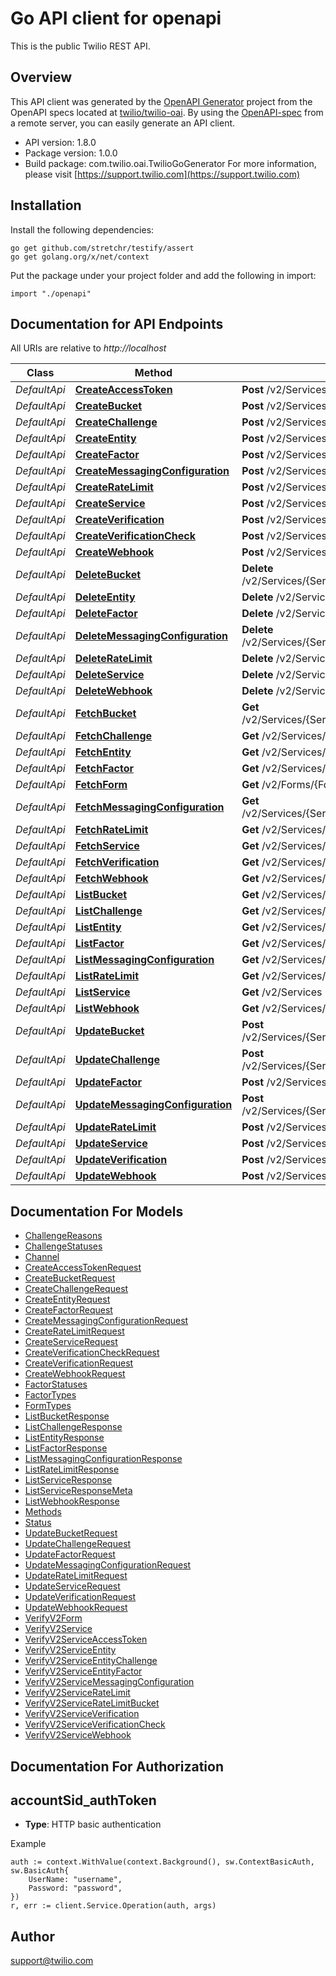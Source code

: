 # Go API client for openapi

This is the public Twilio REST API.

## Overview
This API client was generated by the [OpenAPI Generator](https://openapi-generator.tech) project from the OpenAPI specs located at [twilio/twilio-oai](https://github.com/twilio/twilio-oai/tree/main/spec).  By using the [OpenAPI-spec](https://www.openapis.org/) from a remote server, you can easily generate an API client.

- API version: 1.8.0
- Package version: 1.0.0
- Build package: com.twilio.oai.TwilioGoGenerator
For more information, please visit [https://support.twilio.com](https://support.twilio.com)

## Installation

Install the following dependencies:

```shell
go get github.com/stretchr/testify/assert
go get golang.org/x/net/context
```

Put the package under your project folder and add the following in import:

```golang
import "./openapi"
```

## Documentation for API Endpoints

All URIs are relative to *http://localhost*

Class | Method | HTTP request | Description
------------ | ------------- | ------------- | -------------
*DefaultApi* | [**CreateAccessToken**](docs/DefaultApi.md#createaccesstoken) | **Post** /v2/Services/{ServiceSid}/AccessTokens | 
*DefaultApi* | [**CreateBucket**](docs/DefaultApi.md#createbucket) | **Post** /v2/Services/{ServiceSid}/RateLimits/{RateLimitSid}/Buckets | 
*DefaultApi* | [**CreateChallenge**](docs/DefaultApi.md#createchallenge) | **Post** /v2/Services/{ServiceSid}/Entities/{Identity}/Challenges | 
*DefaultApi* | [**CreateEntity**](docs/DefaultApi.md#createentity) | **Post** /v2/Services/{ServiceSid}/Entities | 
*DefaultApi* | [**CreateFactor**](docs/DefaultApi.md#createfactor) | **Post** /v2/Services/{ServiceSid}/Entities/{Identity}/Factors | 
*DefaultApi* | [**CreateMessagingConfiguration**](docs/DefaultApi.md#createmessagingconfiguration) | **Post** /v2/Services/{ServiceSid}/MessagingConfigurations | 
*DefaultApi* | [**CreateRateLimit**](docs/DefaultApi.md#createratelimit) | **Post** /v2/Services/{ServiceSid}/RateLimits | 
*DefaultApi* | [**CreateService**](docs/DefaultApi.md#createservice) | **Post** /v2/Services | 
*DefaultApi* | [**CreateVerification**](docs/DefaultApi.md#createverification) | **Post** /v2/Services/{ServiceSid}/Verifications | 
*DefaultApi* | [**CreateVerificationCheck**](docs/DefaultApi.md#createverificationcheck) | **Post** /v2/Services/{ServiceSid}/VerificationCheck | 
*DefaultApi* | [**CreateWebhook**](docs/DefaultApi.md#createwebhook) | **Post** /v2/Services/{ServiceSid}/Webhooks | 
*DefaultApi* | [**DeleteBucket**](docs/DefaultApi.md#deletebucket) | **Delete** /v2/Services/{ServiceSid}/RateLimits/{RateLimitSid}/Buckets/{Sid} | 
*DefaultApi* | [**DeleteEntity**](docs/DefaultApi.md#deleteentity) | **Delete** /v2/Services/{ServiceSid}/Entities/{Identity} | 
*DefaultApi* | [**DeleteFactor**](docs/DefaultApi.md#deletefactor) | **Delete** /v2/Services/{ServiceSid}/Entities/{Identity}/Factors/{Sid} | 
*DefaultApi* | [**DeleteMessagingConfiguration**](docs/DefaultApi.md#deletemessagingconfiguration) | **Delete** /v2/Services/{ServiceSid}/MessagingConfigurations/{Country} | 
*DefaultApi* | [**DeleteRateLimit**](docs/DefaultApi.md#deleteratelimit) | **Delete** /v2/Services/{ServiceSid}/RateLimits/{Sid} | 
*DefaultApi* | [**DeleteService**](docs/DefaultApi.md#deleteservice) | **Delete** /v2/Services/{Sid} | 
*DefaultApi* | [**DeleteWebhook**](docs/DefaultApi.md#deletewebhook) | **Delete** /v2/Services/{ServiceSid}/Webhooks/{Sid} | 
*DefaultApi* | [**FetchBucket**](docs/DefaultApi.md#fetchbucket) | **Get** /v2/Services/{ServiceSid}/RateLimits/{RateLimitSid}/Buckets/{Sid} | 
*DefaultApi* | [**FetchChallenge**](docs/DefaultApi.md#fetchchallenge) | **Get** /v2/Services/{ServiceSid}/Entities/{Identity}/Challenges/{Sid} | 
*DefaultApi* | [**FetchEntity**](docs/DefaultApi.md#fetchentity) | **Get** /v2/Services/{ServiceSid}/Entities/{Identity} | 
*DefaultApi* | [**FetchFactor**](docs/DefaultApi.md#fetchfactor) | **Get** /v2/Services/{ServiceSid}/Entities/{Identity}/Factors/{Sid} | 
*DefaultApi* | [**FetchForm**](docs/DefaultApi.md#fetchform) | **Get** /v2/Forms/{FormType} | 
*DefaultApi* | [**FetchMessagingConfiguration**](docs/DefaultApi.md#fetchmessagingconfiguration) | **Get** /v2/Services/{ServiceSid}/MessagingConfigurations/{Country} | 
*DefaultApi* | [**FetchRateLimit**](docs/DefaultApi.md#fetchratelimit) | **Get** /v2/Services/{ServiceSid}/RateLimits/{Sid} | 
*DefaultApi* | [**FetchService**](docs/DefaultApi.md#fetchservice) | **Get** /v2/Services/{Sid} | 
*DefaultApi* | [**FetchVerification**](docs/DefaultApi.md#fetchverification) | **Get** /v2/Services/{ServiceSid}/Verifications/{Sid} | 
*DefaultApi* | [**FetchWebhook**](docs/DefaultApi.md#fetchwebhook) | **Get** /v2/Services/{ServiceSid}/Webhooks/{Sid} | 
*DefaultApi* | [**ListBucket**](docs/DefaultApi.md#listbucket) | **Get** /v2/Services/{ServiceSid}/RateLimits/{RateLimitSid}/Buckets | 
*DefaultApi* | [**ListChallenge**](docs/DefaultApi.md#listchallenge) | **Get** /v2/Services/{ServiceSid}/Entities/{Identity}/Challenges | 
*DefaultApi* | [**ListEntity**](docs/DefaultApi.md#listentity) | **Get** /v2/Services/{ServiceSid}/Entities | 
*DefaultApi* | [**ListFactor**](docs/DefaultApi.md#listfactor) | **Get** /v2/Services/{ServiceSid}/Entities/{Identity}/Factors | 
*DefaultApi* | [**ListMessagingConfiguration**](docs/DefaultApi.md#listmessagingconfiguration) | **Get** /v2/Services/{ServiceSid}/MessagingConfigurations | 
*DefaultApi* | [**ListRateLimit**](docs/DefaultApi.md#listratelimit) | **Get** /v2/Services/{ServiceSid}/RateLimits | 
*DefaultApi* | [**ListService**](docs/DefaultApi.md#listservice) | **Get** /v2/Services | 
*DefaultApi* | [**ListWebhook**](docs/DefaultApi.md#listwebhook) | **Get** /v2/Services/{ServiceSid}/Webhooks | 
*DefaultApi* | [**UpdateBucket**](docs/DefaultApi.md#updatebucket) | **Post** /v2/Services/{ServiceSid}/RateLimits/{RateLimitSid}/Buckets/{Sid} | 
*DefaultApi* | [**UpdateChallenge**](docs/DefaultApi.md#updatechallenge) | **Post** /v2/Services/{ServiceSid}/Entities/{Identity}/Challenges/{Sid} | 
*DefaultApi* | [**UpdateFactor**](docs/DefaultApi.md#updatefactor) | **Post** /v2/Services/{ServiceSid}/Entities/{Identity}/Factors/{Sid} | 
*DefaultApi* | [**UpdateMessagingConfiguration**](docs/DefaultApi.md#updatemessagingconfiguration) | **Post** /v2/Services/{ServiceSid}/MessagingConfigurations/{Country} | 
*DefaultApi* | [**UpdateRateLimit**](docs/DefaultApi.md#updateratelimit) | **Post** /v2/Services/{ServiceSid}/RateLimits/{Sid} | 
*DefaultApi* | [**UpdateService**](docs/DefaultApi.md#updateservice) | **Post** /v2/Services/{Sid} | 
*DefaultApi* | [**UpdateVerification**](docs/DefaultApi.md#updateverification) | **Post** /v2/Services/{ServiceSid}/Verifications/{Sid} | 
*DefaultApi* | [**UpdateWebhook**](docs/DefaultApi.md#updatewebhook) | **Post** /v2/Services/{ServiceSid}/Webhooks/{Sid} | 


## Documentation For Models

 - [ChallengeReasons](docs/ChallengeReasons.md)
 - [ChallengeStatuses](docs/ChallengeStatuses.md)
 - [Channel](docs/Channel.md)
 - [CreateAccessTokenRequest](docs/CreateAccessTokenRequest.md)
 - [CreateBucketRequest](docs/CreateBucketRequest.md)
 - [CreateChallengeRequest](docs/CreateChallengeRequest.md)
 - [CreateEntityRequest](docs/CreateEntityRequest.md)
 - [CreateFactorRequest](docs/CreateFactorRequest.md)
 - [CreateMessagingConfigurationRequest](docs/CreateMessagingConfigurationRequest.md)
 - [CreateRateLimitRequest](docs/CreateRateLimitRequest.md)
 - [CreateServiceRequest](docs/CreateServiceRequest.md)
 - [CreateVerificationCheckRequest](docs/CreateVerificationCheckRequest.md)
 - [CreateVerificationRequest](docs/CreateVerificationRequest.md)
 - [CreateWebhookRequest](docs/CreateWebhookRequest.md)
 - [FactorStatuses](docs/FactorStatuses.md)
 - [FactorTypes](docs/FactorTypes.md)
 - [FormTypes](docs/FormTypes.md)
 - [ListBucketResponse](docs/ListBucketResponse.md)
 - [ListChallengeResponse](docs/ListChallengeResponse.md)
 - [ListEntityResponse](docs/ListEntityResponse.md)
 - [ListFactorResponse](docs/ListFactorResponse.md)
 - [ListMessagingConfigurationResponse](docs/ListMessagingConfigurationResponse.md)
 - [ListRateLimitResponse](docs/ListRateLimitResponse.md)
 - [ListServiceResponse](docs/ListServiceResponse.md)
 - [ListServiceResponseMeta](docs/ListServiceResponseMeta.md)
 - [ListWebhookResponse](docs/ListWebhookResponse.md)
 - [Methods](docs/Methods.md)
 - [Status](docs/Status.md)
 - [UpdateBucketRequest](docs/UpdateBucketRequest.md)
 - [UpdateChallengeRequest](docs/UpdateChallengeRequest.md)
 - [UpdateFactorRequest](docs/UpdateFactorRequest.md)
 - [UpdateMessagingConfigurationRequest](docs/UpdateMessagingConfigurationRequest.md)
 - [UpdateRateLimitRequest](docs/UpdateRateLimitRequest.md)
 - [UpdateServiceRequest](docs/UpdateServiceRequest.md)
 - [UpdateVerificationRequest](docs/UpdateVerificationRequest.md)
 - [UpdateWebhookRequest](docs/UpdateWebhookRequest.md)
 - [VerifyV2Form](docs/VerifyV2Form.md)
 - [VerifyV2Service](docs/VerifyV2Service.md)
 - [VerifyV2ServiceAccessToken](docs/VerifyV2ServiceAccessToken.md)
 - [VerifyV2ServiceEntity](docs/VerifyV2ServiceEntity.md)
 - [VerifyV2ServiceEntityChallenge](docs/VerifyV2ServiceEntityChallenge.md)
 - [VerifyV2ServiceEntityFactor](docs/VerifyV2ServiceEntityFactor.md)
 - [VerifyV2ServiceMessagingConfiguration](docs/VerifyV2ServiceMessagingConfiguration.md)
 - [VerifyV2ServiceRateLimit](docs/VerifyV2ServiceRateLimit.md)
 - [VerifyV2ServiceRateLimitBucket](docs/VerifyV2ServiceRateLimitBucket.md)
 - [VerifyV2ServiceVerification](docs/VerifyV2ServiceVerification.md)
 - [VerifyV2ServiceVerificationCheck](docs/VerifyV2ServiceVerificationCheck.md)
 - [VerifyV2ServiceWebhook](docs/VerifyV2ServiceWebhook.md)


## Documentation For Authorization



## accountSid_authToken

- **Type**: HTTP basic authentication

Example

```golang
auth := context.WithValue(context.Background(), sw.ContextBasicAuth, sw.BasicAuth{
    UserName: "username",
    Password: "password",
})
r, err := client.Service.Operation(auth, args)
```


## Author

support@twilio.com

